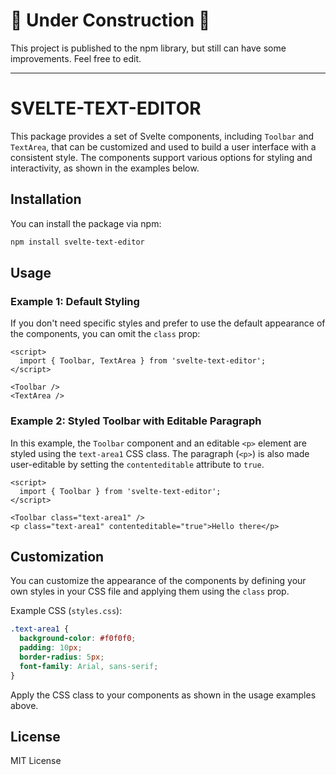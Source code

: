 # 🚧 Under Construction 🚧

This project is published to the npm library, but still can have some improvements. Feel free to edit.


---

# SVELTE-TEXT-EDITOR

This package provides a set of Svelte components, including `Toolbar` and `TextArea`, that can be customized and used to build a user interface with a consistent style. The components support various options for styling and interactivity, as shown in the examples below.

## Installation

You can install the package via npm:

```bash
npm install svelte-text-editor
```

## Usage

### Example 1: Default Styling

If you don't need specific styles and prefer to use the default appearance of the components, you can omit the `class` prop:

```svelte
<script>
  import { Toolbar, TextArea } from 'svelte-text-editor';
</script>

<Toolbar />
<TextArea />
```

### Example 2: Styled Toolbar with Editable Paragraph

In this example, the `Toolbar` component and an editable `<p>` element are styled using the `text-area1` CSS class. The paragraph (`<p>`) is also made user-editable by setting the `contenteditable` attribute to `true`.

```svelte
<script>
  import { Toolbar } from 'svelte-text-editor';
</script>

<Toolbar class="text-area1" />
<p class="text-area1" contenteditable="true">Hello there</p>
```

## Customization

You can customize the appearance of the components by defining your own styles in your CSS file and applying them using the `class` prop.

Example CSS (`styles.css`):

```css
.text-area1 {
  background-color: #f0f0f0;
  padding: 10px;
  border-radius: 5px;
  font-family: Arial, sans-serif;
}
```

Apply the CSS class to your components as shown in the usage examples above.

## License

MIT License